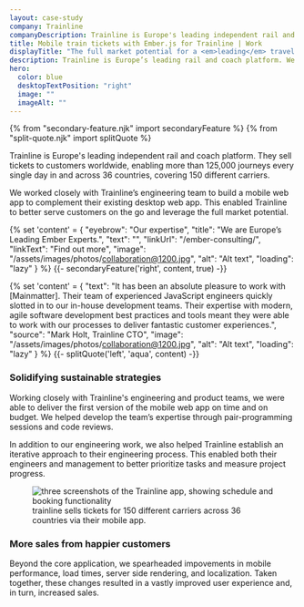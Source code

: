 ```yaml
---
layout: case-study
company: Trainline
companyDescription: Trainline is Europe's leading independent rail and coach platform. They serve more than 125,000 rides every single day in and across 36 countries.
title: Mobile train tickets with Ember.js for Trainline | Work
displayTitle: "The full market potential for a <em>leading</em> travel platform"
description: Trainline is Europe’s leading rail and coach platform. We helped them deliver a high-performance mobile web app, along with an improved engineering process.
hero:
  color: blue
  desktopTextPosition: "right"
  image: ""
  imageAlt: ""
---
```


{% from "secondary-feature.njk" import secondaryFeature %}
{% from "split-quote.njk" import splitQuote %}

<div class="case-study__body">
<p class="post__tagline">
  Trainline is Europe's leading independent rail and coach platform. They sell tickets to customers worldwide, enabling more than 125,000 journeys every single day in and across 36 countries, covering 150 different carriers.
</p>

<p class="post__tagline">
  We worked closely with Trainline’s engineering team to build a mobile web app to complement their existing desktop web app. This enabled Trainline to better serve customers on the go and leverage the full market potential.
</p>
</div>

{% set 'content' = {
  "eyebrow": "Our expertise",
  "title": "We are Europe’s Leading Ember Experts.",
  "text": "",
  "linkUrl": "/ember-consulting/",
  "linkText": "Find out more",
  "image": "/assets/images/photos/collaboration@1200.jpg",
  "alt": "Alt text",
  "loading": "lazy"
} %}
{{- secondaryFeature('right', content, true) -}}

{% set 'content' = {
  "text": "It has been an absolute pleasure to work with [Mainmatter]. Their team of experienced JavaScript engineers quickly slotted in to our in-house development teams. Their expertise with modern, agile software development best practices and tools meant they were able to work with our processes to deliver fantastic customer experiences.",
  "source": "Mark Holt, Trainline CTO",
  "image": "/assets/images/photos/collaboration@1200.jpg",
  "alt": "Alt text",
  "loading": "lazy"
} %}
{{- splitQuote('left', 'aqua', content) -}}

<div class="case-study__body">

### Solidifying sustainable strategies

Working closely with Trainline's engineering and product teams, we were able to deliver the first version of the mobile web app on time and on budget. We helped develop the team’s expertise through pair-programming sessions and code reviews.

In addition to our engineering work, we also helped Trainline establish an iterative approach to their engineering process. This enabled both their engineers and management to better prioritize tasks and measure project progress.

<figure figure:scope>
  <img
    figure:class="content"
    src="/assets/images/work/trainline-comp-2.jpg"
    alt="three screenshots of the Trainline app, showing schedule and booking functionality"
  />

  <figcaption>
    trainline sells tickets for 150 different carriers across 36 countries via their mobile app.
  </figcaption>
</figure>

### More sales from happier customers

Beyond the core application, we spearheaded impovements in mobile performance, load times, server side rendering, and localization. Taken together, these changes resulted in a vastly improved user experience and, in turn, increased sales.

</div>
